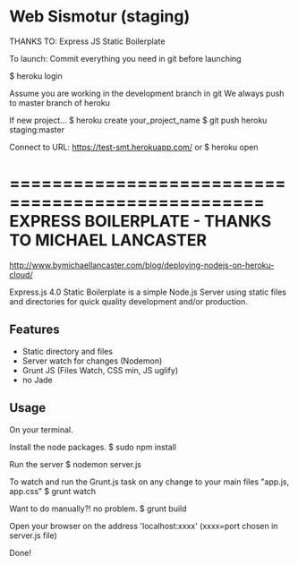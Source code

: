 Web Sismotur (staging)
============================

THANKS TO: Express JS Static Boilerplate

To launch: 
Commit everything you need in git before launching

$ heroku login

Assume you are working in the development branch in git
We always push to master branch of heroku

If new project...
$ heroku create your_project_name
$ git push heroku staging:master

Connect to URL: https://test-smt.herokuapp.com/
or
$ heroku open


==================================================
EXPRESS BOILERPLATE - THANKS TO MICHAEL LANCASTER
==================================================

http://www.bymichaellancaster.com/blog/deploying-nodejs-on-heroku-cloud/

Express.js 4.0 Static Boilerplate is a simple Node.js Server using static files and directories for quick quality development and/or production.

Features
-----------
- Static directory and files
- Server watch for changes (Nodemon)
- Grunt JS (Files Watch, CSS min, JS uglify)
- no Jade

Usage
-----------
On your terminal.

Install the node packages.
$ sudo npm install

Run the server
$ nodemon server.js


To watch and run the Grunt.js task on any change to your main files "app.js, app.css"
$ grunt watch

Want to do manually?! no problem.
$ grunt build

Open your browser on the address 'localhost:xxxx' (xxxx=port chosen in server.js file)

Done!
